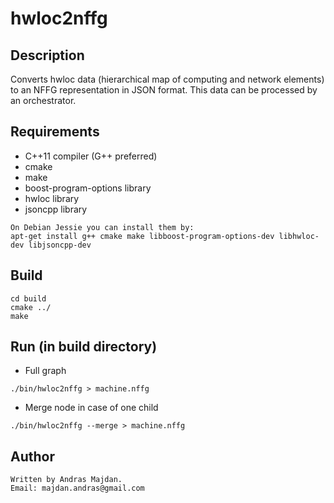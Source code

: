 # hwloc2nffg

## Description
Converts hwloc data (hierarchical map of computing and network elements)
to an NFFG representation in JSON format. This data can be processed by
an orchestrator. 

## Requirements
* C++11 compiler (G++ preferred)
* cmake
* make
* boost-program-options library
* hwloc library
* jsoncpp library

```
On Debian Jessie you can install them by:
apt-get install g++ cmake make libboost-program-options-dev libhwloc-dev libjsoncpp-dev
```

## Build
```
cd build
cmake ../
make
```

## Run (in build directory)
* Full graph 
```
./bin/hwloc2nffg > machine.nffg
```
* Merge node in case of one child
```
./bin/hwloc2nffg --merge > machine.nffg
```
## Author
```
Written by Andras Majdan.
Email: majdan.andras@gmail.com
```

